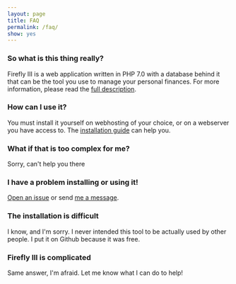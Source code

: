 ```yaml
---
layout: page
title: FAQ
permalink: /faq/
show: yes
---
```


### So what is this thing really?

Firefly III is a web application written in PHP 7.0 with a database behind it that can be the tool you use to manage your personal finances. For more information, please read the [full description](/description/).

### How can I use it?

You must install it yourself on webhosting of your choice, or on a webserver you have access to. The [installation guide](/installation-guide/) can help you.

### What if that is too complex for me?

Sorry, can't help you there

### I have a problem installing or using it!

[Open an issue](https://github.com/JC5/firefly-iii/issues/new) or send [me a message](mailto:thegrumpydictator@gmail.com).

### The installation is difficult

I know, and I'm sorry. I never intended this tool to be actually used by other people. I put it on Github because it was free. 

### Firefly III is complicated

Same answer, I'm afraid. Let me know what I can do to help!
